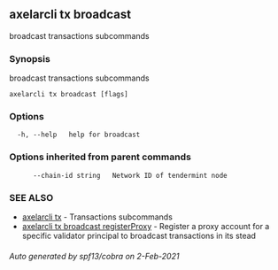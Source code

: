 ## axelarcli tx broadcast

broadcast transactions subcommands

### Synopsis

broadcast transactions subcommands

```
axelarcli tx broadcast [flags]
```

### Options

```
  -h, --help   help for broadcast
```

### Options inherited from parent commands

```
      --chain-id string   Network ID of tendermint node
```

### SEE ALSO

* [axelarcli tx](axelarcli_tx.md)     - Transactions subcommands
* [axelarcli tx broadcast registerProxy](axelarcli_tx_broadcast_registerProxy.md)     - Register a proxy account for a
  specific validator principal to broadcast transactions in its stead

###### Auto generated by spf13/cobra on 2-Feb-2021

